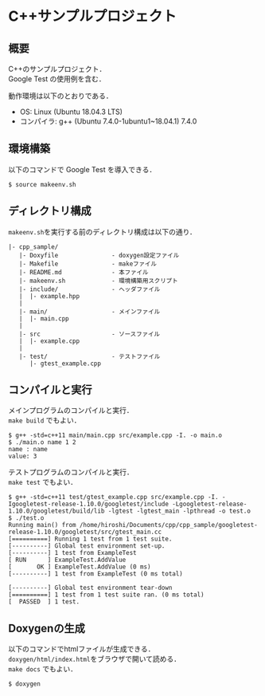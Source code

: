 # C++サンプルプロジェクト

## 概要

C++のサンプルプロジェクト．    
Google Test の使用例を含む．


動作環境は以下のとおりである．
* OS: Linux (Ubuntu 18.04.3 LTS)
* コンパイラ: g++ (Ubuntu 7.4.0-1ubuntu1~18.04.1) 7.4.0

## 環境構築

以下のコマンドで Google Test を導入できる．

```
$ source makeenv.sh
```

## ディレクトリ構成

`makeenv.sh`を実行する前のディレクトリ構成は以下の通り．

```
|- cpp_sample/
   |- Doxyfile               - doxygen設定ファイル
   |- Makefile               - makeファイル
   |- README.md              - 本ファイル
   |- makeenv.sh             - 環境構築用スクリプト
   |- include/               - ヘッダファイル
   |  |- example.hpp
   |
   |- main/                  - メインファイル
   |  |- main.cpp
   |
   |- src                    - ソースファイル
   |  |- example.cpp
   |
   |- test/                  - テストファイル
      |- gtest_example.cpp
```

## コンパイルと実行

メインプログラムのコンパイルと実行．    
`make build` でもよい．

```
$ g++ -std=c++11 main/main.cpp src/example.cpp -I. -o main.o
$ ./main.o name 1 2
name : name
value: 3
```

テストプログラムのコンパイルと実行．    
`make test` でもよい．

```
$ g++ -std=c++11 test/gtest_example.cpp src/example.cpp -I. -Igoogletest-release-1.10.0/googletest/include -Lgoogletest-release-1.10.0/googletest/build/lib -lgtest -lgtest_main -lpthread -o test.o
$ ./test.o
Running main() from /home/hiroshi/Documents/cpp/cpp_sample/googletest-release-1.10.0/googletest/src/gtest_main.cc
[==========] Running 1 test from 1 test suite.
[----------] Global test environment set-up.
[----------] 1 test from ExampleTest
[ RUN      ] ExampleTest.AddValue
[       OK ] ExampleTest.AddValue (0 ms)
[----------] 1 test from ExampleTest (0 ms total)

[----------] Global test environment tear-down
[==========] 1 test from 1 test suite ran. (0 ms total)
[  PASSED  ] 1 test.
```

## Doxygenの生成

以下のコマンドでhtmlファイルが生成できる．    
`doxygen/html/index.html`をブラウザで開いて読める．    
`make docs` でもよい．

```
$ doxygen
```

